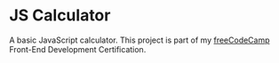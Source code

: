 # JS Calculator

A basic JavaScript calculator. This project is part of my [freeCodeCamp](https://www.freecodecamp.org/challenges/build-a-javascript-calculator) Front-End Development Certification.